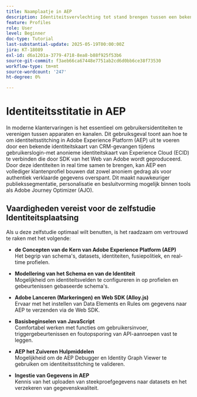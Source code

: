 ```yaml
---
title: Naamplaatje in AEP
description: Identiteitsvervlechting tot stand brengen tussen een bekende gebruiker (CRMID) en een anonieme webbezoeker (ECID), toelatend verenigde profielen voor verpersoonlijking in real time en aanbiedersbesluit in Adobe Journey Optimizer (AJO).
feature: Profiles
role: User
level: Beginner
doc-type: Tutorial
last-substantial-update: 2025-05-19T00:00:00Z
jira: KT-18089
exl-id: d6a1201a-3779-4718-8ea8-b88f925f53b6
source-git-commit: f3aeb66ca67448e7751ab2cd6d0bb6ce38f73530
workflow-type: tm+mt
source-wordcount: '247'
ht-degree: 0%

---
```


# Identiteitsstitatie in AEP

In moderne klantervaringen is het essentieel om gebruikersidentiteiten te verenigen tussen apparaten en kanalen. Dit gebruiksgeval toont aan hoe te om identiteitsstitching in Adobe Experience Platform (AEP) uit te voeren door een bekende identiteitskaart van CRM-gevangen tijdens gebruikerslogin-met anonieme identiteitskaart van Experience Cloud (ECID) te verbinden die door SDK van het Web van Adobe wordt geproduceerd. Door deze identiteiten in real time samen te brengen, kan AEP een vollediger klantenprofiel bouwen dat zowel anoniem gedrag als voor authentiek verklaarde gegevens overspant. Dit maakt nauwkeuriger publiekssegmentatie, personalisatie en besluitvorming mogelijk binnen tools als Adobe Journey Optimizer (AJO).

## Vaardigheden vereist voor de zelfstudie Identiteitsplaatsing

Als u deze zelfstudie optimaal wilt benutten, is het raadzaam om vertrouwd te raken met het volgende:

- **de Concepten van de Kern van Adobe Experience Platform (AEP)**\
  Het begrip van schema&#39;s, datasets, identiteiten, fusiepolitiek, en real-time profielen.

- **Modellering van het Schema en van de Identiteit**\
  Mogelijkheid om identiteitsvelden te configureren in op profielen en gebeurtenissen gebaseerde schema&#39;s.

- **Adobe Lanceren (Markeringen) en Web SDK (Alloy.js)**\
  Ervaar met het instellen van Data Elements en Rules om gegevens naar AEP te verzenden via de Web SDK.

- **Basisbeginselen van JavaScript**\
  Comfortabel werken met functies om gebruikersinvoer, triggergebeurtenissen en foutopsporing van API-aanroepen vast te leggen.

- **AEP het Zuiveren Hulpmiddelen**\
  Mogelijkheid om de AEP Debugger en Identity Graph Viewer te gebruiken om identiteitsstitching te valideren.

- **Ingestie van Gegevens in AEP**\
  Kennis van het uploaden van steekproefgegevens naar datasets en het verzekeren van gegevenskwaliteit.



